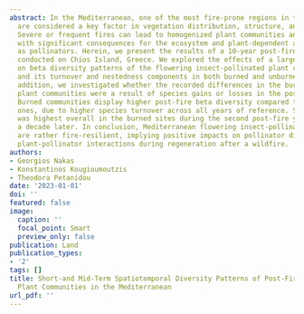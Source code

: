 ```yaml
---
abstract: In the Mediterranean, one of the most fire-prone regions in the world, wildfires
  are considered a key factor in vegetation distribution, structure, and function.
  Severe or frequent fires can lead to homogenized plant communities and habitat fragmentation
  with significant consequences for the ecosystem and plant-dependent animals such
  as pollinators. Herein, we present the results of a 10-year post-fire study (2013–2022)
  conducted on Chios Island, Greece. We explored the effects of a large-scale fire
  on beta diversity patterns of the flowering insect-pollinated plant communities
  and its turnover and nestedness components in both burned and unburned sites. In
  addition, we investigated whether the recorded differences in the burned and unburned
  plant communities were a result of species gains or losses in the post-fire years.
  Burned communities display higher post-fire beta diversity compared to the unburned
  ones, due to higher species turnover across all years of reference. Species turnover
  was highest overall in the burned sites during the second post-fire year and decreased
  a decade later. In conclusion, Mediterranean flowering insect-pollinated plant communities
  are rather fire-resilient, implying positive impacts on pollinator diversity and
  plant-pollinator interactions during regeneration after a wildfire.
authors:
- Georgios Nakas
- Konstantinos Kougioumoutzis
- Theodora Petanidou
date: '2023-01-01'
doi: ''
featured: false
image:
  caption: ''
  focal_point: Smart
  preview_only: false
publication: Land
publication_types:
- '2'
tags: []
title: Short-and Mid-Term Spatiotemporal Diversity Patterns of Post-Fire Insect-Pollinated
  Plant Communities in the Mediterranean
url_pdf: ''
---
```

